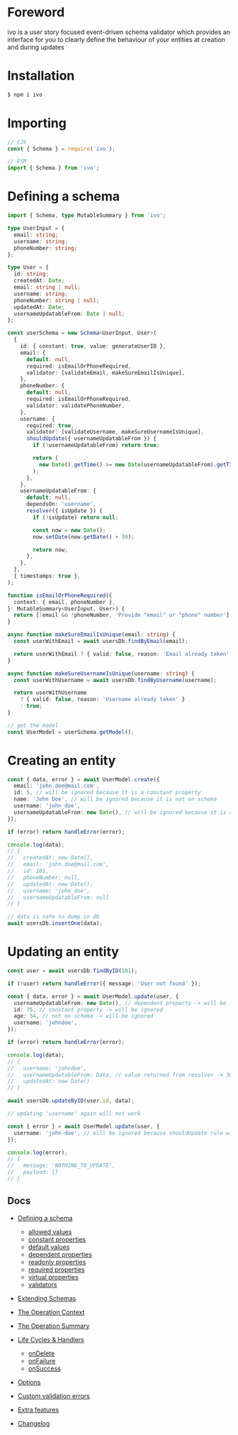 # Foreword

ivo is a user story focused event-driven schema validator which provides an interface for you to clearly define the behaviour of your entities at creation and during updates

# Installation

```bash
$ npm i ivo
```

# Importing

```js
// CJS
const { Schema } = require('ivo');

// ESM
import { Schema } from 'ivo';
```

# Defining a schema

```ts
import { Schema, type MutableSummary } from 'ivo';

type UserInput = {
  email: string;
  username: string;
  phoneNumber: string;
};

type User = {
  id: string;
  createdAt: Date;
  email: string | null;
  username: string;
  phoneNumber: string | null;
  updatedAt: Date;
  usernameUpdatableFrom: Date | null;
};

const userSchema = new Schema<UserInput, User>(
  {
    id: { constant: true, value: generateUserID },
    email: {
      default: null,
      required: isEmailOrPhoneRequired,
      validator: [validateEmail, makeSureEmailIsUnique],
    },
    phoneNumber: {
      default: null,
      required: isEmailOrPhoneRequired,
      validator: validatePhoneNumber,
    },
    username: {
      required: true,
      validator: [validateUsername, makeSureUsernameIsUnique],
      shouldUpdate({ usernameUpdatableFrom }) {
        if (!usernameUpdatableFrom) return true;

        return (
          new Date().getTime() >= new Date(usernameUpdatableFrom).getTime()
        );
      },
    },
    usernameUpdatableFrom: {
      default: null,
      dependsOn: 'username',
      resolver({ isUpdate }) {
        if (!isUpdate) return null;

        const now = new Date();
        now.setDate(now.getDate() + 30);

        return now;
      },
    },
  },
  { timestamps: true },
);

function isEmailOrPhoneRequired({
  context: { email, phoneNumber },
}: MutableSummary<UserInput, User>) {
  return [!email && !phoneNumber, 'Provide "email" or "phone" number'] as const;
}

async function makeSureEmailIsUnique(email: string) {
  const userWithEmail = await usersDb.findByEmail(email);

  return userWithEmail ? { valid: false, reason: 'Email already taken' } : true;
}

async function makeSureUsernameIsUnique(username: string) {
  const userWithUsername = await usersDb.findByUsername(username);

  return userWithUsername
    ? { valid: false, reason: 'Username already taken' }
    : true;
}

// get the model
const UserModel = userSchema.getModel();
```

# Creating an entity

```ts
const { data, error } = await UserModel.create({
  email: 'john.doe@mail.com',
  id: 5, // will be ignored because it is a constant property
  name: 'John Doe', // will be ignored because it is not on schema
  username: 'john_doe',
  usernameUpdatableFrom: new Date(), // will be ignored because it is a dependent property
});

if (error) return handleError(error);

console.log(data);
// {
//   createdAt: new Date(),
//   email: 'john.doe@mail.com',
//   id: 101,
//   phoneNumber: null,
//   updatedAt: new Date(),
//   username: 'john_doe',
//   usernameUpdatableFrom: null
// }

// data is safe to dump in db
await usersDb.insertOne(data);
```

# Updating an entity

```ts
const user = await usersDb.findByID(101);

if (!user) return handleError({ message: 'User not found' });

const { data, error } = await UserModel.update(user, {
  usernameUpdatableFrom: new Date(), // dependent property -> will be ignored
  id: 75, // constant property -> will be ignored
  age: 34, // not on schema -> will be ignored
  username: 'johndoe',
});

if (error) return handleError(error);

console.log(data);
// {
//   username: 'johndoe',
//   usernameUpdatableFrom: Date, // value returned from resolver -> 30days from now
//   updatedAt: new Date()
// }

await usersDb.updateByID(user.id, data);
```

```ts
// updating 'username' again will not work

const { error } = await UserModel.update(user, {
  username: 'john-doe', // will be ignored because shouldUpdate rule will return false
});

console.log(error);
// {
//   message: 'NOTHING_TO_UPDATE',
//   payload: {}
// }
```

## Docs

- [Defining a schema](./docs/v1.4.0/index.md#defining-a-schema)
  - [allowed values](./docs/v1.4.0/definitions/allowed-values.md#allowed-values)
  - [constant properties](./docs/v1.4.0/definitions/constants.md#constant-properties)
  - [default values](./docs/v1.4.0/definitions/defaults.md#default-values)
  - [dependent properties](./docs/v1.4.0/definitions/dependents.md#dependent-properties)
  - [readonly properties](./docs/v1.4.0/definitions/readonly.md#readonly-properties)
  - [required properties](./docs/v1.4.0/definitions/required.md#required-properties)
  - [virtual properties](./docs/v1.4.0/definitions/virtuals.md#virtual-properties)
  - [validators](./docs/v1.4.0/validators.md#validators)
- [Extending Schemas](./docs/v1.4.0/definitions/extend-schemas.md#extending-schemas)
- [The Operation Context](./docs/v1.4.0/life-cycles.md#the-operation-contextt)
- [The Operation Summary](./docs/v1.4.0/life-cycles.md#the-operation-summary)
- [Life Cycles & Handlers](./docs/v1.4.0/life-cycles.md#life-cycle-listeners)

  - [onDelete](./docs/v1.4.0/life-cycles.md#ondelete)
  - [onFailure](./docs/v1.4.0/life-cycles.md#onfailure)
  - [onSuccess](./docs/v1.4.0/life-cycles.md#onsuccess)

- [Options](./docs/v1.4.0/index.md#options)
- [Custom validation errors](./docs/v1.4.0/index.md#errortool)
- [Extra features](./docs/v1.4.0/life-cycles.md#context-options)

- [Changelog](./docs/CHANGELOG.md#changelog)
